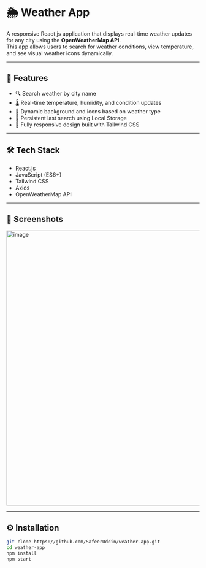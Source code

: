 # 🌦️ Weather App

A responsive React.js application that displays real-time weather updates for any city using the **OpenWeatherMap API**.  
This app allows users to search for weather conditions, view temperature, and see visual weather icons dynamically.

---

## 🚀 Features
- 🔍 Search weather by city name  
- 🌡️ Real-time temperature, humidity, and condition updates  
- 🌈 Dynamic background and icons based on weather type  
- 💾 Persistent last search using Local Storage  
- 📱 Fully responsive design built with Tailwind CSS  

---

## 🛠️ Tech Stack
- React.js  
- JavaScript (ES6+)  
- Tailwind CSS  
- Axios  
- OpenWeatherMap API  

---

## 📸 Screenshots
<img width="635" height="718" alt="image" src="https://github.com/user-attachments/assets/6c479981-8161-442d-91f6-4434c7b1e043" />


---

## ⚙️ Installation
```bash
git clone https://github.com/SafeerUddin/weather-app.git
cd weather-app
npm install
npm start
